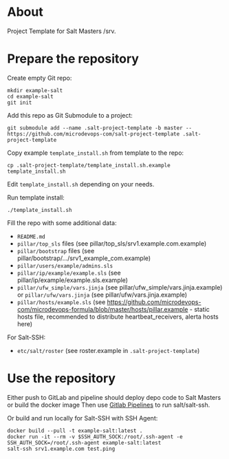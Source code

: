 # About
Project Template for Salt Masters /srv.

# Prepare the repository
Create empty Git repo:
```
mkdir example-salt
cd example-salt
git init 
```

Add this repo as Git Submodule to a project:
```
git submodule add --name .salt-project-template -b master -- https://github.com/microdevops-com/salt-project-template .salt-project-template
```

Copy example `template_install.sh` from template to the repo:
```
cp .salt-project-template/template_install.sh.example template_install.sh
```

Edit `template_install.sh` depending on your needs.

Run template install:
```
./template_install.sh
```

Fill the repo with some additional data:
- `README.md`
- `pillar/top_sls` files (see pillar/top_sls/srv1.example.com.example)
- `pillar/bootstrap` files (see pillar/bootstrap/.../srv1_example_com.example)
- `pillar/users/example/admins.sls`
- `pillar/ip/example/example.sls` (see pillar/ip/example/example.sls.example)
- `pillar/ufw_simple/vars.jinja` (see pillar/ufw_simple/vars.jinja.example) or `pillar/ufw/vars.jinja` (see pillar/ufw/vars.jinja.example)
- `pillar/hosts/example.sls` (see https://github.com/microdevops-com/microdevops-formula/blob/master/hosts/pillar.example - static hosts file, recommended to distribute heartbeat_receivers, alerta hosts here)

For Salt-SSH:
- `etc/salt/roster` (see roster.example in `.salt-project-template`)

# Use the repository
Either push to GitLab and pipeline should deploy depo code to Salt Masters or build the docker image
Then use [Gitlab Pipelines](https://github.com/microdevops-com/gitlab-server-job) to run salt/salt-ssh.

Or build and run locally for Salt-SSH with SSH Agent:
```
docker build --pull -t example-salt:latest .
docker run -it --rm -v $SSH_AUTH_SOCK:/root/.ssh-agent -e SSH_AUTH_SOCK=/root/.ssh-agent example-salt:latest
salt-ssh srv1.example.com test.ping
```
